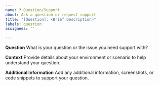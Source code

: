 ```yaml
---
name: ❓ Question/Support
about: Ask a question or request support
title: "[Question]: <Brief Description>"
labels: question
assignees: ''

---
```


**Question**
What is your question or the issue you need support with?

**Context**
Provide details about your environment or scenario to help understand your question.

**Additional Information**
Add any additional information, screenshots, or code snippets to support your question.
